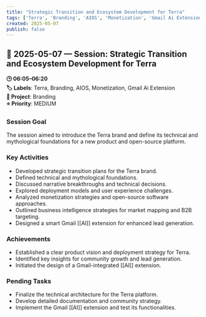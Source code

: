 ```yaml
---
title: "Strategic Transition and Ecosystem Development for Terra"
tags: ['Terra', 'Branding', 'AIOS', 'Monetization', 'Gmail Ai Extension']
created: 2025-05-07
publish: false
---
```


## 📅 2025-05-07 — Session: Strategic Transition and Ecosystem Development for Terra

**🕒 06:05–06:20**  
**🏷️ Labels**: Terra, Branding, AIOS, Monetization, Gmail Ai Extension  
**📂 Project**: Branding  
**⭐ Priority**: MEDIUM  


### Session Goal
The session aimed to introduce the Terra brand and define its technical and mythological foundations for a new product and open-source platform.

### Key Activities
- Developed strategic transition plans for the Terra brand.
- Defined technical and mythological foundations.
- Discussed narrative breakthroughs and technical decisions.
- Explored deployment models and user experience challenges.
- Analyzed monetization strategies and open-source software approaches.
- Outlined business intelligence strategies for market mapping and B2B targeting.
- Designed a smart Gmail [[AI]] extension for enhanced lead generation.

### Achievements
- Established a clear product vision and deployment strategy for Terra.
- Identified key insights for community growth and lead generation.
- Initiated the design of a Gmail-integrated [[AI]] extension.

### Pending Tasks
- Finalize the technical architecture for the Terra platform.
- Develop detailed documentation and community strategy.
- Implement the Gmail [[AI]] extension and test its functionalities.
